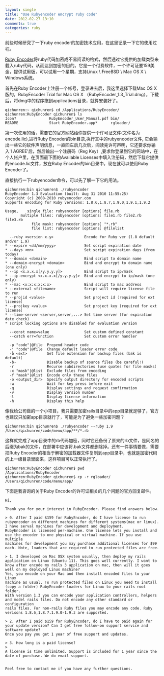 ```yaml
---
layout: single
title: "Use Rubyencoder encrypt ruby code"
date: 2012-02-27 13:10
comments: true
categories: ruby
---
```


前些时候研究了一下ruby encoder的加密技术应用，在这里记录一下它的使用过程。

[Ruby Encoder](http://rubyencoder.com/)将ruby代码加密成不易阅读的格式，然后通过它提供的加载类型来载入ruby代码，从而达到加密的目的。它是一个付费软件，一个许可证要159美金，提供试用版，可以试用一个星期，支持Linux \ FreeBSD \ Mac OS X \ Windows系统。

首先在Ruby Encoder上注册一个帐号，登录进去后，我这里选择下载Mac OS X版的，RubyEncoder Trial for Mac OS X （RubyEncoder_1.3_Trial.dmg），下载后，将dmg中的程序拖到applications目录，就算安装好了。
```
qichunren:~ qichunren$ cd /Applications/RubyEncoder/
qichunren:RubyEncoder qichunren$ ls
Icon?				RubyEncoder_User_Manual.pdf	bin/
README				Start RubyEncoder.app*		rgloader/
```
第一次使用的话，需要它的官方网站给你提供一个许可证文件(文件名为encode.lic),进行Ruby Encoder的bin目录,执行其中的rubyencoder文件, 它会输出一些它的软件声明信息，一直回车后几次后，阅读完许可声明，它还要求你输入'I AGREE'后，然后输出一个注册码（Reg Key）,要求你登录到它的网站中，在个人帐户里，在页面最下面的Available Licenses中填入注册码，然后下载它提供的encode.lic文件，放在Ruby Encoder的bin目录中，现在就可以使用Ruby Encoder了。

直接执行一下rubyencoder命令，可以先了解一下它的用法。
```
qichunren:bin qichunren$ ./rubyencoder 
RubyEncoder 1.3 Evaluation (built: Aug 31 2010 11:55:25)
Copyright (c) 2008-2010 rubyencoder.com
Supports encoding for Ruby versions: 1.8.6,1.8.7,1.9.0,1.9.1,1.9.2

Usage,    single file: rubyencoder [options] file.rb
       multiple files: rubyencoder [options] file1.rb file2.rb file3.rb
            file mask: rubyencoder [options] "*.rb"
            file list: rubyencoder [options] @filelist

  --ruby <version x.y>              Encode for Ruby ver (1.8 default and/or 1.9)
* --expire <dd/mm/yyyy>             Set script expiration date
* --days <nn>                       Set script expiration days (from today)
* --domain <domain>                 Bind script to domain name
* --domain-encrypt <domain>         Bind and encrypt to domain name (one only)
* --ip <x.x.x.x[/y.y.y.y]>          Bind script to ip/mask
* --ip-encrypt <x.x.x.x[/y.y.y.y]>  Bind and encrypt to ip/mask (one only)
* --mac <x:x:x:x:x:x>               Bind script to mac address
* --external <filename>             Script will require license file to run
* --projid <value>                  Set project id (required for ext license)
* --projkey <value>                 Set project key (required for ext license)
* --time-server <server,server,...> Set time server (for expiration date check)
* script locking options are disabled for evaluation version

  --const name=value                Set custom defined constant
  --catch err=function              Set custom error handler

  -p "code"|@file  Prepend header code
  -j "code"|@file  Change default loader error code
  -b <ext>         Set file extension for backup files (bak is default)
  -b-              Disable backup of source files (be careful!)
  -r               Recurse subdirectories (use quotes for file masks)
  -x "mask"|@list  Exclude files from encoding
  -f "mask"|@list  Encode only these files
  -o <output_dir>  Specify output directory for encoded scripts
  -w               Wait for key press before exit
  -q               Display settings and request confirmation
  -v               Display version number
  -l               Display license information
  -h               Display this help
```

像我给公司做的一个小项目，我只需要加密rails目录中的app目录就足够了，官方也建议只加密app目录就行了，可能是为了避免一些加密问题？
```
qichunren:bin qichunren$ ./rubyencoder --ruby 1.9 /Users/qichunren/code/menu/app/**/*.rb
```
这样就完成了app目录中的rb代码加密，同时它还备份了原来的rb文件，是同名的后缀为bak的文件，在部署中应该将.bak文件都删除掉。还有一件事情要做，需要把Ruby Encoder的相当于解密的加载器文件复制到app目录中，也就是加密代码的上一级目录里面来，这样项目可以正常执行了。
```
qichunren:RubyEncoder qichunren$ pwd
/Applications/RubyEncoder
qichunren:RubyEncoder qichunren$ cp -r rgloader/ /Users/qichunren/code/menu/app/
```

下面是我咨询的关于Ruby Encoder的许可证相关的几个问题的官方回复邮件。
```
Hi,

Thank you for your interest in RubyEncoder. Please find answers below.

> 0. After I paid $159 for RubyEncoder, do I have license to run rubyencoder on different machines for different systems(mac or linux). I have serval machines for development and deployment.
RubyEncoder is licensed per-machine. One license lets you install and
use the encoder to one physical or virtual machine. If you use multiple
machines for development you may purchase additional licenses for $99
each. Note, loaders that are required to run protected files are free.

> 1. I developed on Mac OSX system usually, then deploy my rails application on Linux (Ubuntu 11). This goes well currently. I want to know after encode my rails 3 application on mac, then will it goes well on my deployed Linux machine?
Yes, you encode on your Mac and then install encoded files to your Linux
machine as usual. To run protected files on Linux you need to install
(copy a folder) RubyEncoder loaders for Linux to your rails root folder.
With version 1.3 you can encode your application controllers, helpers
and model rails files. Do not encode any other standard or configuration
rails files. For non-rails Ruby files you may encode any code. Ruby
verisons 1.8.6,1.8.7.1.9.0-1.9.3 are supported.

> 2. After I paid $159 for RubyEncoder, do I have to paid again for your update version? Can I get free follow-on support service and software update?
Once you pay you get 1 year of free support and updates.

> 3. How long is a paid license?
>
A license is time unlimited. Support is included for 1 year since the
date of purchase. We do email support.


Feel free to contact me if you have any further questions.
```